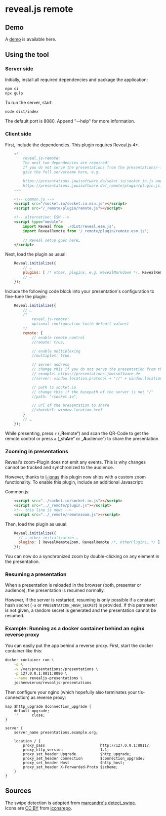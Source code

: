 # reveal.js remote

## Demo

A [demo](https://presentations.jowisoftware.de/demo/) is available here.

## Using the tool

### Server side

Initially, install all required dependencies and package the application:

```sh
npm ci
npx gulp
```

To run the server, start:

```sh
node dist/index
```

The default port is 8080. Append "--help" for more information.

### Client side

First, include the dependencies.
This plugin requires Reveal.js 4+.

```html
    <!--
        reveal.js-remote:
        The next two dependencies are required!
        If you do not serve the presentations from the presentations/-folder
        give the full servername here, e.g.

        https://presentations.jowisoftware.de/soket.io/socket.io.js and
        https://presentations.jowisoftware.de/_remote/plugin/plugin.js_
    -->

    <!-- Common.js -->
    <script src="/socket.io/socket.io.min.js"></script>
    <script src="/_remote/plugin/remote.js"></script>

    <!-- alternative: ESM -->
    <script type="module">
        import Reveal from './dist/reveal.esm.js';
        import RevealRemote from '/_remote/plugin/remote.esm.js';
    
        // Reveal setup goes here…
    </script>
```

Next, load the plugin as usual:

```javascript
    Reveal.initialize({
        // …
        plugins: [ /* other, plugins, e.g. RevealMarkdown */, RevealRemote ]
        // –
    });
```
Include the following code block into your presentation's configuration to fine-tune the plugin:

```javascript
    Reveal.initialize({
        // …
        /*
            reveal.js-remote:
            optional configuration (with default values)
        */
        remote: {
            // enable remote control
            //remote: true,

            // enable multiplexing
            //multiplex: true,

            // server address
            // change this if you do not serve the presentation from the same domain
            // example: https://presentations.jowisoftware.de
            //server: window.location.protocol + "//" + window.location.host + "/",

            // path to socket.io
            // change this if the basepath of the server is not "/"
            //path: "/socket.io",

            // url of the presentation to share
            //shareUrl: window.location.href
        }
        // …
    });
```

While presenting, press `r` („**R**emote“) and scan the QR-Code to get the remote control or press `a` („sh**A**re“ or „**A**udience“) to share the presentation.

### Zooming in presentations

Reveal's zoom-Plugin does not emit any events. This is why changes cannot be tracked and synchronized to the audience.

However, thanks to [l-jonas](https://github.com/l-jonas) this plugin now ships with a custom zoom functionality.
To enable this plugin, include an additional Javascript:

Common.js:

```html
    <script src="../socket.io/socket.io.js"></script>
    <script src="../_remote/plugin.js"></script>
    <!-- this line is new: -->
    <script src="../_remote/remotezoom.js"></script>
```

Then, load the plugin as usual:

```javascript
    Reveal.initialize({
      // … other initialization …
      plugins: [ RevealRemoteZoom, RevealRemote /*, OtherPlugins… */ ]
    });
```

You can now do a synchronized zoom by double-clicking on any element in the presentation.

### Resuming a presentation

When a presentation is reloaded in the browser (both, presenter or audience), the presentation is resumed normally.

However, if the server is restarted, resuming is only possible if a constant hash secret (`-a` or `PRESENTATION_HASH_SECRET`) is provided.
If this parameter is not given, a random secret is generated and the presentation cannot be resumed.

### Example: Running as a docker container behind an nginx reverse proxy

You can easily put the app behind a reverse proxy. First, start the docker container like this:

```bash
docker container run \
    -d \
    -v /var/presentations:/presentations \
    -p 127.0.0.1:8811:8080 \
    --name revealjs-presentations \
    jochenwierum/revealjs-presentations
```

Then configure your nginx (which hopefully also terminates your tls-connection) as reverse proxy:

```nginx
map $http_upgrade $connection_upgrade {
    default upgrade;
    ''      close;
}

server {
    server_name presentations.example.org;

    location / {
        proxy_pass                         http://127.0.0.1:8811/;
        proxy_http_version                 1.1;
        proxy_set_header Upgrade           $http_upgrade;
        proxy_set_header Connection        $connection_upgrade;
        proxy_set_header Host              $http_host;
        proxy_set_header X-Forwarded-Proto $scheme;
    }
}
```

## Sources

The swipe detection is adopted from [marcandre's detect_swipe](https://github.com/marcandre/detect_swipe).  
Icons are [CC BY](https://iconsrepo.com/licensing/) from [iconsrepo](https://iconsrepo.com).
